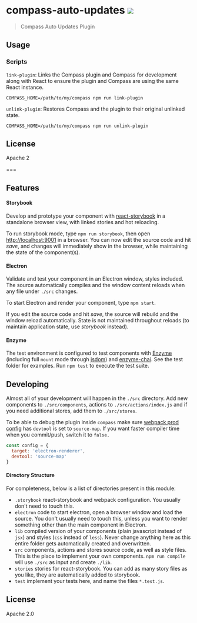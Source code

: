 # compass-auto-updates [![][travis_img]][travis_url]

> Compass Auto Updates Plugin

## Usage

### Scripts

`link-plugin`: Links the Compass plugin and Compass for development along with React to ensure the
  plugin and Compass are using the same React instance.

```shell
COMPASS_HOME=/path/to/my/compass npm run link-plugin
```

`unlink-plugin`: Restores Compass and the plugin to their original unlinked state.

```shell
COMPASS_HOME=/path/to/my/compass npm run unlink-plugin
```

## License

Apache 2

===

## Features

#### Storybook

Develop and prototype your component with [react-storybook][react-storybook] in a standalone
browser view, with linked stories and hot reloading.

To run storybook mode, type `npm run storybook`, then open
[http://localhost:9001](http://localhost:9001) in a browser. You can now edit the source code
and hit _save_, and changes will immediately show in the browser, while maintaining the state
of the component(s).

#### Electron

Validate and test your component in an Electron window, styles included. The source automatically
compiles and the window content reloads when any file under `./src` changes.

To start Electron and render your component, type `npm start`.

If you edit the source code and hit _save_, the source will rebuild and the window reload
automatically. State is not maintained throughout reloads (to maintain application state,
use _storybook_ instead).

#### Enzyme

The test environment is configured to test components with [Enzyme][enzyme]
(including full `mount` mode through [jsdom][jsdom]) and [enzyme-chai][enzyme-chai].
See the test folder for examples. Run `npm test` to execute the test suite.

## Developing

Almost all of your development will happen in the `./src` directory. Add new components
to `./src/components`, actions to `./src/actions/index.js` and if you need additional
stores, add them to `./src/stores`.

To be able to debug the plugin inside `compass` make sure [webpack prod
config](./config/webpack.prod.config.js) has `devtool` is set to `source-map`.
If you want faster compiler time when you commit/push, switch it to `false.`

```js
const config = {
  target: 'electron-renderer',
  devtool: 'source-map'
}
```

#### Directory Structure

For completeness, below is a list of directories present in this module:

- `.storybook` react-storybook and webpack configuration. You usually don't need to touch this.
- `electron` code to start electron, open a browser window and load the source.
  You don't usually need to touch this, unless you want to render something other
  than the main component in Electron.
- `lib` compiled version of your components (plain javascript instead of `jsx`) and
  styles (`css` instead of `less`). Never change anything here as this entire folder
  gets automatically created and overwritten.
- `src` components, actions and stores source code, as well as style files. This is the
  place to implement your own components. `npm run compile` will use `./src` as input
  and create `./lib`.
- `stories` stories for react-storybook. You can add as many story files as you like,
  they are automatically added to storybook.
- `test` implement your tests here, and name the files `*.test.js`.

## License

Apache 2.0

[travis_img]: https://img.shields.io/travis/mongodb-js/10gen/compass-auto-updates/master.svg?style=flat-square
[travis_url]: https://travis-ci.com/mongodb-js/compass-auto-updates
[react-storybook]: https://github.com/kadirahq/react-storybook
[enzyme]: http://airbnb.io/enzyme/
[enzyme-chai]: https://github.com/producthunt/chai-enzyme
[jsdom]: https://github.com/tmpvar/jsdom

